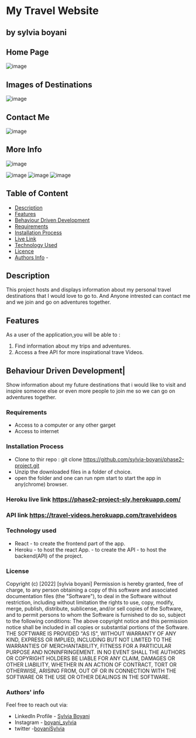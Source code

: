 # My Travel Website

## by sylvia boyani

## Home Page

![image](./public/images/Screenshot%20from%202022-07-31%2003-25-03.png)

## Images of Destinations

![image](./public/images/Screenshot%20from%202022-07-31%2003-25-20.png)

## Contact Me

![image](./public/images/Screenshot%20from%202022-07-31%2003-25-25.png)

## More Info

![image](./public/images/Screenshot%20from%202022-07-31%2003-25-30.png)
 
 ![image](./public/images/Screenshot%20from%202022-07-31%2003-25-36.png)
 ![image](./public/images/Screenshot%20from%202022-07-31%2003-25-49.png)
 ![image](./public/images/Screenshot%20from%202022-07-31%2003-26-21.png)

## Table of Content

- [Description](#description)
- [Features](#features)
- [Behaviour Driven Development](#Behaviour-Driven-Development)
- [Requirements](#requirements)
- [Installation Process](#installation-Process)
- [Live Link](#Live-Link)
- [Technology  Used](#technology-Used)
- [Licence](#licence)
- [Authors Info](#Authors-Info) -

## Description

  <p>This project hosts and displays information about my personal travel destinations that I would love to go to. And Anyone intrested can contact me and we join and go on adventures together.

## Features
As a user of the application,you will be able to :
1. Find information about my trips and adventures.
1. Access a free API for more inspirational trave Videos.
  


## Behaviour Driven Development|

Show information about my future destinations that i would like to visit and inspire someone else or even more people to join me so we can go on adventures together.

### Requirements

- Access to  a computer or any other garget
- Access to internet

### Installation Process

- Clone to thir repo : git clone <https://github.com/sylvia-boyani/phase2-project.git>
- Unzip the downloaded files in a folder of choice.
- open the folder and one can run npm start to start the app in any(chrome) browser.

### Heroku live link <https://phase2-project-sly.herokuapp.com/>

### API link <https://travel-videos.herokuapp.com/travelvideos>


### Technology used

- React - to create the frontend part of the app.
- Heroku - to host the react App.
         - to create the API
         - to host the backend(API) of the project.

### License

 Copyright (c) [2022] [sylvia boyani]
Permission is hereby granted, free of charge, to any person obtaining a copy
of this software and associated documentation files (the "Software"), to deal
in the Software without restriction, including without limitation the rights
to use, copy, modify, merge, publish, distribute, sublicense, and/or sell
copies of the Software, and to permit persons to whom the Software is
furnished to do so, subject to the following conditions:
The above copyright notice and this permission notice shall be included in all
copies or substantial portions of the Software.
THE SOFTWARE IS PROVIDED "AS IS", WITHOUT WARRANTY OF ANY KIND, EXPRESS OR
IMPLIED, INCLUDING BUT NOT LIMITED TO THE WARRANTIES OF MERCHANTABILITY,
FITNESS FOR A PARTICULAR PURPOSE AND NONINFRINGEMENT. IN NO EVENT SHALL THE
AUTHORS OR COPYRIGHT HOLDERS BE LIABLE FOR ANY CLAIM, DAMAGES OR OTHER
LIABILITY, WHETHER IN AN ACTION OF CONTRACT, TORT OR OTHERWISE, ARISING FROM,
OUT OF OR IN CONNECTION WITH THE SOFTWARE OR THE USE OR OTHER DEALINGS IN THE
SOFTWARE.


### Authors' info

Feel free to reach out via:

- LinkedIn Profile - [Sylvia Boyani](https://www.linkedin.com/in/sylvia-boyani)
- Instagram - [boyani_sylvia](https://boyani_sylvia.intagram/)
- twitter -[boyaniSylvia](https://twitter.com/BoyaniSylvia)